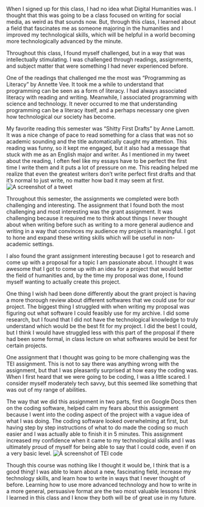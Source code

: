 When I signed up for this class, I had no idea what Digital Humanities was. I thought that this was going to be a class focused on writing for social media, as weird as that sounds now. But, through this class, I learned about a field that fascinates me as someone majoring in the humanities and I improved my technological skills, which will be helpful in a world becoming more technologically advanced by the minute. 

Throughout this class, I found myself challenged, but in a way that was intellectually stimulating. I was challenged through readings, assignments, and subject matter that were something I had never experienced before. 

One of the readings that challenged me the most was “Programming as Literacy” by Annette Vee. It took me a while to understand that programming can be seen as a form of literacy. I had always associated literacy with reading and writing. Meanwhile, I associated programming with science and technology. It never occurred to me that understanding programming can be a literacy itself, and a perhaps necessary one given how technological our society has become. 

My favorite reading this semester was “Shitty First Drafts” by Anne Lamott. It was a nice change of pace to read something for a class that was not so academic sounding and the title automatically caught my attention. This reading was funny, so it kept me engaged, but it also had a message that stuck with me as an English major and writer. As I mentioned in my tweet about the reading, I often feel like my essays have to be perfect the first time I write them and it puts a lot of pressure on me. This reading helped me realize that even the greatest writers don’t write perfect first drafts and that it’s normal to just write, no matter how bad it may seem at first. 
![A screenshot of a tweet](https://kaylindins.github.io/kaylin-dinsmore-CNU/images/tweet.jpg)

Throughout this semester, the assignments we completed were both challenging and interesting. The assignment that I found both the most challenging and most interesting was the grant assignment. It was challenging because it required me to think about things I never thought about when writing before such as writing to a more general audience and writing in a way that convinces my audience my project is meaningful. I got to hone and expand these writing skills which will be useful in non-academic settings. 

I also found the grant assignment interesting because I got to research and come up with a proposal for a topic I am passionate about. I thought it was awesome that I got to come up with an idea for a project that would better the field of humanities and, by the time my proposal was done, I found myself wanting to actually create this project. 

One thing I wish had been done differently about the grant project is having a more thorough review about different softwares that we could use for our project. The biggest thing I struggled with when writing my proposal was figuring out what software I could feasibly use for my archive. I did some research, but I found that I did not have the technological knowledge to truly understand which would be the best fit for my project. I did the best I could, but I think I would have struggled less with this part of the proposal if there had been some formal, in class lecture on what softwares would be best for certain projects. 

One assignment that I thought was going to be more challenging was the TEI assignment. This is not to say there was anything wrong with the assignment, but that I was pleasantly surprised at how easy the coding was. When I first heard that we were going to be coding, I was a little scared. I consider myself moderately tech savvy, but this seemed like something that was out of my range of abilities. 

The way that we did this assignment in two parts, first on Google Docs then on the coding software, helped calm my fears about this assignment because I went into the coding aspect of the project with a vague idea of what I was doing. The coding software looked overwhelming at first, but having step by step instructions of what to do made the coding so much easier and I was actually able to finish it in 5 minutes. This assignment increased my confidence when it came to my technological skills and I was ultimately proud of myself for being able to say that I could code, even if on a very basic level. 
![A screenshot of TEI code](https://kaylindins.github.io/kaylin-dinsmore-CNU/images/TEICode.png)

Though this course was nothing like I thought it would be, I think that is a good thing! I was able to learn about a new, fascinating field, increase my technology skills, and learn how to write in ways that I never thought of before. Learning how to use more advanced technology and how to write in a more general, persuasive format are the two most valuable lessons I think I learned in this class and I know they both will be of great use in my future. 
